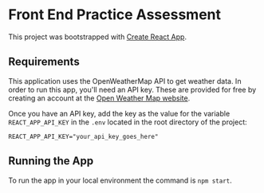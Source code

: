 # Front End Practice Assessment

This project was bootstrapped with [Create React App](https://github.com/facebook/create-react-app).

## Requirements

This application uses the OpenWeatherMap API to get weather data. In order to run this app, you'll need an API key. These are provided for free by creating an account at the [Open Weather Map website](https://openweathermap.org/).

Once you have an API key, add the key as the value for the variable `REACT_APP_API_KEY` in the `.env` located in the root directory of the project:

```text
REACT_APP_API_KEY="your_api_key_goes_here"
```

## Running the App

To run the app in your local environment the command is `npm start`.

